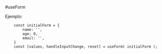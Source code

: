 #useForm

Ejemplo:

```
    const initialForm = {
        name: '',
        age: 0,
        email: '',
    }
    const [values, handleInputChange, reset] = useForm( initialForm );
```
